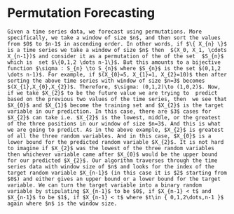 # Permutation Forecasting

    Given a time series data, we forecast using permutations. More specifically, we take a window of size $n$, and then sort the values from $0$ to $n-1$ in ascending order. In other words, if $\{ X_{n} \}$ is a time series we take a window of size $n$ then  $(X_0, X_1, \cdots X_{n-1})$ and consider it as a permutation of the of the set  $S_{n}$ which is  set $\{0,1,2 \dots n-1\}$. But this amounts to a bijective function $\sigma : S_{n} \to S_{n}$ where $S_{n}$ is the set $(0,1,2 \dots n-1)$. For example, if $(X_{0}=5, X_{1}=1, X_{2}=10)$ then after sorting the above time series with window of size $n=3$ becomes $(X_{1},X_{0},X_{2})$. Therefore, $\sigma: (0,1,2)\to (1,0,2)$. Now, if we take $X_{2}$ to be the future value we are trying to  predict based on the previous two values of the time series, then  we see that $X_{0}$ and $X_{1}$ become the training set and $X_{2}$ is the target variable in our prediction. In this case, there are $3$ cases for $X_{2}$ can take i.e. $X_{2}$ is the lowest, middle, or the greatest of the three positions in our window of size $n=3$. And this is what we are going to predict. As in the above example, $X_{2}$ is greatest of all the three random variables. And in this case, $X_{0}$ is a lower bound for the predicted random variable $X_{2}$. It is not hard to imagine if $X_{2}$ was the lowest of the three random variables then whichever variable came after $X_{0}$ would be the upper bound for our predicted $X_{2}$. Our algorithm traverses through the time series data with window size of $n$ and looks for the index of the target random variable $X_{n-1}$ (in this case it is $2$ starting from $0$) and either gives an upper bound or a lower bound for the target variable. We can turn the target variable into a binary random variable by stipulating $X_{n-1}$ to be $0$, if $X_{n-1} < t$ and $X_{n-1}$ to be $1$, if $X_{n-1} < t$ where $t\in { 0,1,2\dots,n-1 }$ again where $n$ is the window size. 
